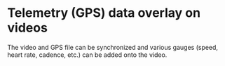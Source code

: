 Telemetry (GPS) data overlay on videos
======================================

The video and GPS file can be synchronized and various gauges (speed, heart rate, cadence, etc.)
can be added onto the video.
